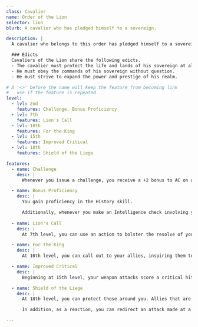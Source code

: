 ```yaml
---
class: Cavalier
name: Order of the Lion
selector: lion
blurb: A cavalier who has pledged himself to a sovereign.

description: |
  A cavalier who belongs to this order has pledged himself to a sovereign; be it a king, queen, or even the local warlord. Cavaliers of this order are stalwart and dedicated to their cause, willing to go any length to ensure the safety of their lord and his domain.

  ### Edicts
  Cavaliers of the Lion share the following edicts.
  - The cavalier must protect the life and lands of his sovereign at all costs.
  - He must obey the commands of his sovereign without question.
  - He must strive to expand the power and prestige of his realm.

# A '<>' before the name will keep the feature from becoming link
#   use if the feature is repeated
level:
  - lvl: 2nd
    features: Challenge, Bonus Proficiency
  - lvl: 7th
    features: Lion's Call
  - lvl: 10th
    features: For the King
  - lvl: 15th
    features: Improved Critical
  - lvl: 18th
    features: Shield of the Liege

features:
  - name: Challenge
    desc: |
      Whenever you issue a challenge, you receive a +2 bonus to AC on all attacks attacks that originate within 30 feet from you.

  - name: Bonus Proficiency
    desc: |
      You gain proficiency in the History skill.

      Additionally, whenever you make an Intelligence check involving your sovereign or his realm, your proficiency bonus is doubled if it applies to the check.
      
  - name: Lion's Call
    desc: |
      At 7th level, you can use an action to bolster the resolve of your companions who can see or hear you. These allies gain temporary hit points equal to half your character level + your Charisma modifier. If any of the allies affected is frightened, he can immediately make another saving throw to resist the effect (if allowed). Once you use this ability, you can't use it again until you finish a short rest.

  - name: For the King
    desc: |
      At 10th level, you can call out to your allies, inspiring them to greatness. As a bonus action, you can grant a bonus equal to your Charisma modifier on all attack and damage rolls to all allies within 30 feet (including yourself). This bonus lasts until the start of your next turn. Once you use this ability, you can't use it again until you finish a long rest.

  - name: Improved Critical
    desc: |
      Beginning at 15th level, your weapon attacks score a critical hit on a roll of 19 or 20.

  - name: Shield of the Liege
    desc: |
      At 18th level, you can protect those around you. Allies that are adjacent to the you receive a +1 bonus to AC.

      In addition, as a reaction, you can redirect an attack made at a creature adjacent to you, as long as the creature making the attack is within reach. This ability must be declared before the attack roll is made.

---
```

